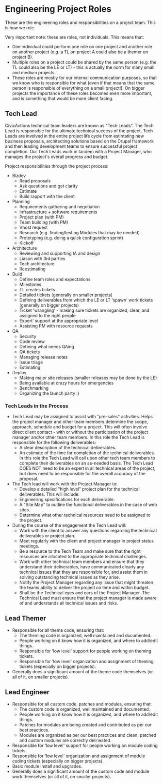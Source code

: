 # Engineering Project Roles

These are the engineering roles and responsibilities on a project team. This is how we role.

Very important note: these are roles, not individuals. This means that:

* One individual could perform one role on one project and another role on another project (e.g. a TL on project A could also be a themer on project B).
* Multiple roles on a project could be shared by the same person (e.g. the TL could also be the LE or LT) - this is actually the norm for many small and medium projects.
* These roles are mostly for our internal communication purposes, so that we know who is responsible for what (even if that means that the same person is responsible of everything on a small project!). On bigger projects the importance of these roles becomes even more important, and is something that would be more client facing.

## Tech Lead

CivicActions technical team leaders are known as "Tech Leads". The Tech Lead is responsible for the ultimate technical success of the project. Tech Leads are involved in the entire project life cycle from estimating new business proposals, architecting solutions based on the Drupal framework and then leading development teams to ensure successful project completion. Our Tech Leads work in tandem with a Project Manager, who manages the project's overall progress and budget.

Project responsibilities through the project process:

* Bizdev
    * Read proposals
    * Ask questions and get clarity
    * Estimate
    * Build rapport with the client
* Planning
    * Requirements gathering and negotiation
    * Infrastructure + software requirements
    * Project plan (with PM)
    * Team building (with PM)
    * Vhost request
    * Research (e.g. finding/testing Modules that may be needed)
    * Prototyping (e.g. doing a quick configuration sprint)
    * Kickoff
* Architecture
    * Reviewing and supporting IA and design
    * Liason with 3rd parties
    * Tech architecture
    * Reestimating
* Build
    * Define team roles and expectations
    * Milestones
    * TL creates tickets
    * Detailed tickets (generally on smaller projects)
    * Defining deliverables from which the LE or LT 'spawn' work tickets (generally on bigger projects)
    * Ticket 'wrangling' - making sure tickets are organized, clear, and assigned to the right people
    * Expert' support at the appropriate level
    * Assisting PM with resource requests
* QA
    * Security
    * Code review
    * Defining what needs QAing
    * QA tickets
    * Managing release notes
    * Issue triage
    * Estimating
* Deploy
    * Making major site releases (smaller releases may be done by the LE)
    * Being available at crazy hours for emergencies
    * Benchmarking
    * Organizing the launch party :)

### Tech Leads in the Process

* Tech Lead may be assigned to assist with "pre-sales" activities. Helps the project manager and other team members determine the scope, approach, schedule and budget for a project. This will often involve direct client contact - with or without the participation of the project manager and/or other team members. In this role the Tech Lead is responsible for the following deliverables:
    * A clear description of the technical deliverables.
    * An estimate of the time for completion of the technical deliverables. In this role the Tech Lead will call upon other tech team members to complete their deliverables on an as-needed basis. The Tech Lead DOES NOT need to be an expert in all technical areas of the project, but does need to be responsible for the overall accuracy of the proposal.
* The Tech lead will work with the Project Manager to:
    * Develop a detailed "high level" project plan for the technical deliverables. This will include:
    * Engineering specifications for each deliverable.
    * A "Site Map" to outline the functional deliverables in the case of web sites.
    * Determine what other technical resources need to be assigned to the project.
* During the course of the engagement the Tech Lead will:
    * Work with the client to answer any questions regarding the technical deliverables or project plan.
    * Meet regularly with the client and project manager in project status meetings.
    * Be a resource to the Tech Team and make sure that the right resources are allocated to the appropriate technical challenges.
    * Work with other technical team members and ensure that they understand their deliverables, have communicated clearly any technical issues that they are responsible for, and assist them in solving outstanding technical issues as they arise.
    * Notify the Project Manager regarding any issue that might threaten the teams ability to deliver the project on time and within budget.
    * Shall be the Technical eyes and ears of the Project Manager. The Technical Lead must ensure that the project manager is made aware of and understands all technical issues and risks.

## Lead Themer

* Responsible for all theme code, ensuring that:
    * The theming code is organized, well maintained and documented.
    * People working on it know how it is organized, and where to add/edit things.
    * Responsible for 'low level' support for people working on theming tickets.
    * Responsible for 'low level' organization and assignment of theming tickets (especially on bigger projects).
* Generally does a significant amount of the theme code themselves (or all of it, on smaller projects).

## Lead Engineer

* Responsible for all custom code, patches and modules, ensuring that:
    * The custom code is organized, well maintained and documented.
    * People working on it know how it is organized, and where to add/edit things.
    * Patches for modules are being created and contributed as per our best practices.
    * Modules are organized as per our best practices and clean, patched and custom modules are correctly delineated.
* Responsible for 'low level' support for people working on module coding tickets.
* Responsible for 'low level' organization and assignment of module coding tickets (especially on bigger projects).
* Basic module install and upgrades.
* Generally does a significant amount of the custom code and module work themselves (or all of it, on smaller projects).
